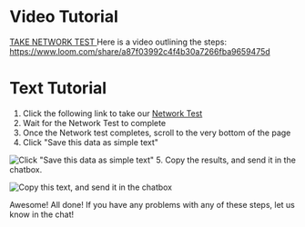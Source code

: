 # Video Tutorial

[TAKE NETWORK TEST
](https://tokbox.com/developer/tools/precall/results)
Here is a video outlining the steps:
https://www.loom.com/share/a87f03992c4f4b30a7266fba9659475d

# Text Tutorial

1. Click the following link to take our [Network Test](https://tokbox.com/developer/tools/precall/results)
2. Wait for the Network Test to complete
3. Once the Network test completes, scroll to the very bottom of the page
4. Click "Save this data as simple text"

![Click "Save this data as simple text"](https://storage.crisp.chat/users/helpdesk/website/96ec5e572d82d800/image_1n5pgwi.png) 5. Copy the results, and send it in the chatbox.

![Copy this text, and send it in the chatbox](https://storage.crisp.chat/users/helpdesk/website/96ec5e572d82d800/image_grtv9g.png)

Awesome! All done! If you have any problems with any of these steps, let us know in the chat!
